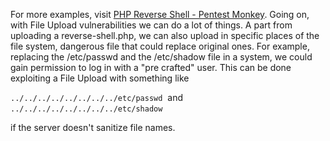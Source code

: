 For more examples, visit [PHP Reverse Shell - Pentest Monkey](https://pentestmonkey.net/tools/web-shells/php-reverse-shell). Going on, with File Upload vulnerabilities we can do a lot of things. A part from uploading a reverse-shell.php, we can also upload in specific places of the file system, dangerous file that could replace original ones. For example, replacing the /etc/passwd and the /etc/shadow file in a system, we could gain permission to log in with a "pre crafted" user. This can be done exploiting a File Upload with something like 

`../../../../../../../../etc/passwd` 
and 
`../../../../../../../../etc/shadow` 

if the server doesn't sanitize file names.
